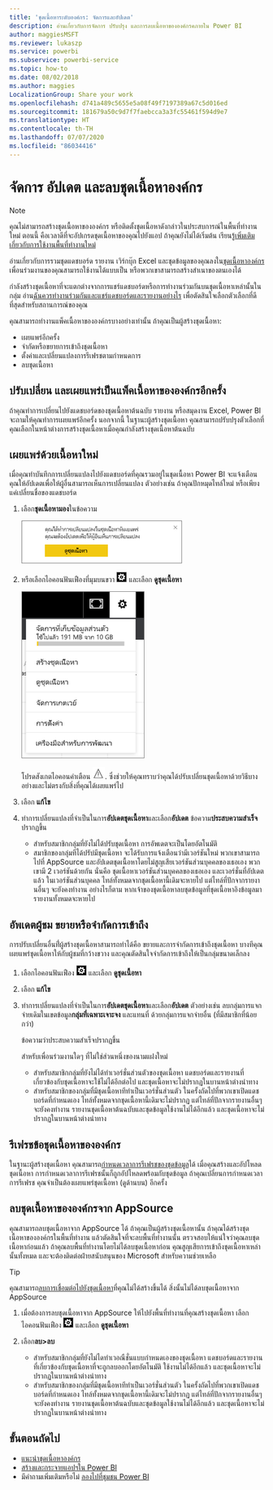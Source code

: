 ```yaml
---
title: 'ชุดเนื้อหาระดับองค์กร: จัดการและอัปเดต'
description: อ่านเกี่ยวกับการจัดการ ปรับปรุง และการลบเนื้อหาขององค์กรคภายใน Power BI
author: maggiesMSFT
ms.reviewer: lukaszp
ms.service: powerbi
ms.subservice: powerbi-service
ms.topic: how-to
ms.date: 08/02/2018
ms.author: maggies
LocalizationGroup: Share your work
ms.openlocfilehash: d741a489c5655e5a08f49f7197389a67c5d016ed
ms.sourcegitcommit: 181679a50c9d7f7faebcca3a3fc55461f594d9e7
ms.translationtype: HT
ms.contentlocale: th-TH
ms.lasthandoff: 07/07/2020
ms.locfileid: "86034416"
---
```

# <a name="manage-update-and-delete-organizational-content-packs"></a>จัดการ อัปเดต และลบชุดเนื้อหาองค์กร
> [!NOTE]
> คุณไม่สามารถสร้างชุดเนื้อหาขององค์กร หรือติดตั้งชุดเนื้อหาดังกล่าวในประสบการณ์ในพื้นที่ทำงานใหม่ ตอนนี้ คือเวลาดีที่จะอัปเกรดชุดเนื้อหาของคุณไปยังแอป ถ้าคุณยังไม่ได้เริ่มต้น เรียนรู้[เพิ่มเติมเกี่ยวกับการใช้งานพื้นที่ทำงานใหม่](service-create-the-new-workspaces.md)
> 

อ่านเกี่ยวกับการรวมชุดแดชบอร์ด รายงาน เวิร์กบุ๊ก Excel และชุดข้อมูลของคุณลงใน[ชุดเนื้อหาองค์กร](service-organizational-content-pack-introduction.md) เพื่อนร่วมงานของคุณสามารถใช้งานได้แบบเป็น หรือพวกเขาสามารถสร้างสำเนาของตนเองได้

กำลังสร้างชุดเนื้อหาที่จะแตกต่างจากการแชร์แดชบอร์ดหรือการทำงานร่วมกันบนชุดเนื้อหาเหล่านั้นในกลุ่ม อ่าน[ฉันควรทำงานร่วมกันและแชร์แดชบอร์ดและรายงานอย่างไร](service-how-to-collaborate-distribute-dashboards-reports.md) เพื่อตัดสินใจเลือกตัวเลือกที่ดีที่สุดสำหรับสถานการณ์ของคุณ

คุณสามารถทำงานแพ็คเนื้อหาขององค์กรบางอย่างเท่านั้น ถ้าคุณเป็นผู้สร้างชุดเนื้อหา:

* เผยแพร่อีกครั้ง
* จำกัดหรือขยายการเข้าถึงชุดเนื้อหา
* ตั้งค่าและเปลี่ยนแปลงการรีเฟรชตามกำหนดการ
* ลบชุดเนื้อหา

## <a name="modify-and-re-publish-an-organizational-content-pack"></a>ปรับเปลี่ยน และเผยแพร่เป็นแพ็คเนื้อหาขององค์กรอีกครั้ง
ถ้าคุณทำการเปลี่ยนไปยังแดชบอร์ดของชุดเนื้อหาต้นฉบับ รายงาน หรือสมุดงาน Excel, Power BI จะถามให้คุณทำการเผยแพร่อีกครั้ง นอกจากนี้ ในฐานะผู้สร้างชุดเนื้อหา คุณสามารถปรับปรุงตัวเลือกที่คุณเลือกในหน้าต่างการสร้างชุดเนื้อหาเมื่อคุณกำลังสร้างชุดเนื้อหาต้นฉบับ 

## <a name="republish-with-new-content"></a>เผยแพร่ด้วยเนื้อหาใหม่
เมื่อคุณทำบันทึกการเปลี่ยนแปลงไปยังแดชบอร์ดที่คุณรวมอยู่ในชุดเนื้อหา Power BI จะแจ้งเตือนคุณให้อัปเดตเพื่อให้ผู้อื่นสามารถเห็นการเปลี่ยนแปลง ตัวอย่างเช่น ถ้าคุณปักหมุดไทล์ใหม่ หรือเพียงแค่เปลี่ยนชื่อของแดชบอร์ด

1. เลือก**ชุดเนื้อหามอง**ในข้อความ
   
   ![ภาพหน้าจอของกล่องโต้ตอบข้อความเพื่อเลือก ดูชุดเนื้อหา](media/service-organizational-content-pack-manage-update-delete/pbi_contpkchangesmessage.png)
2. หรือเลือกไอคอนฟันเฟืองที่มุมบนขวา ![ภาพหน้าจอของไอคอนฟันเฟือง](media/service-organizational-content-pack-manage-update-delete/cog.png) และเลือก **ดูชุดเนื้อหา**
   
   ![ภาพหน้าจอของไอคอนฟันเฟืองที่มุมบนขวา](media/service-organizational-content-pack-manage-update-delete/pbi_contpkview.png)
   
   โปรดสังเกตไอคอนคำเตือน ![ภาพหน้าจอของไอคอนคำเตือน](media/service-organizational-content-pack-manage-update-delete/pbi_contpkwarningicon.png).  ซึ่งช่วยให้คุณทราบว่าคุณได้ปรับเปลี่ยนชุดเนื้อหาด้วยวิธีบางอย่างและไม่ตรงกับสิ่งที่คุณได้เผยแพร่ไป
3. เลือก **แก้ไข**  
4. ทำการเปลี่ยนแปลงที่จำเป็นในการ**อัปเดตชุดเนื้อหา**และเลือก**อัปเดต** ข้อความ**ประสบความสำเร็จ**ปรากฏขึ้น
   
   * สำหรับสมาชิกกลุ่มที่ยังไม่ได้ปรับชุดเนื้อหา การอัพเดตจะเป็นโดยอัตโนมัติ
   * สมาชิกของกลุ่มทีได้ปรับ่มีชุดเนื้อหา จะได้รับการแจ้งเตือนว่ามีเวอร์ชันใหม่  พวกเขาสามารถไปที่ AppSource และอัปเดตชุดเนื้อหาโดยไม่สูญเสียเวอร์ชันส่วนบุคคลของเธอเอง  พวกเขามี 2 เวอร์ชันด้วยกัน นั่นคือ ชุดเนื้อหาเวอร์ชันส่วนบุคคลของเธอเอง และเวอร์ชั่นที่อัปเดตแล้ว  ในเวอร์ชันส่วนบุคคล ไทล์ทั้งหมดจากชุดเนื้อหานี้เดิมจะหายไป  แต่ไทล์ที่ปักจากรายงานอื่นๆ จะยังคงทำงาน อย่างไรก็ตาม หากเจ้าของชุดเนื้อหาลบชุดข้อมูลที่ชุดเนื้อหาอิงข้อมูลมา รายงานทั้งหมดจะหายไป  

## <a name="update-the-audience-expand-or-restrict-access"></a>อัพเดตผู้ชม ขยายหรือจำกัดการเข้าถึง
การปรับเปลี่ยนอื่นที่่ผู้สร้างชุดเนื้อหาสามารถทำได้คือ ขยายและการจำกัดการเข้าถึงชุดเนื้อหา  บางทีคุณเผยแพร่ชุดเนื้อหาให้กับผู้ชมที่กว้างขวาง และคุณตัดสินใจจำกัดการเข้าถึงให้เป็นกลุ่มขนาดเล็กลง  

1. เลือกไอคอนฟันเฟือง ![ภาพหน้าจอของไอคอนฟันเฟือง](media/service-organizational-content-pack-manage-update-delete/cog.png) และเลือก **ดูชุดเนื้อหา**
2. เลือก **แก้ไข** 
3. ทำการเปลี่ยนแปลงที่จำเป็นในการ**อัปเดตชุดเนื้อหา**และเลือก**อัปเดต** ตัวอย่างเช่น ลบกลุ่มการแจกจ่ายเดิมในเขตข้อมูล**กลุ่มที่เฉพาะเจาะจง** และแทนที่ ด้วยกลุ่มการแจกจ่ายอื่น (ที่มีสมาชิกที่น้อยกว่า)
   
   ข้อความว่าประสบความสำเร็จปรากฏขึ้น
   
   สำหรับเพื่อนร่วมงานใดๆ ที่ไม่ใช่ส่วนหนึ่งของนามแฝงใหม่
   
   * สำหรับสมาชิกกลุ่มที่ยังไม่ได้ทำเวอร์ชั่นส่วนตัวของชุดเนื้อหา แดชบอร์ดและรายงานที่เกี่ยวข้องกับชุดเนื้อหาจะใช้ไม่ได้อีกต่อไป และชุดเนื้อหาจะไม่ปรากฏในบานหน้าต่างนำทาง
   * สำหรับสมาชิกของกลุ่มที่มีชุดเนื้อหาทีทำเป็นเวอร์ชั่นส่วนตัว ในครั้งถัดไปที่พวกเขาเปิดแดชบอร์ดที่กำหนดเอง ไทล์ทั้งหมดจากชุดเนื้อหานี้เดิมจะไม่ปรากฏ  แต่ไทล์ที่ปักจากรายงานอื่นๆ จะยังคงทำงาน รายงานชุดเนื้อหาต้นฉบับและชุดข้อมูลใช้งานไม่ได้อีกแล้ว และชุดเนื้อหาจะไม่ปรากฏในบานหน้าต่างนำทาง   

## <a name="refresh-an-organizational-content-pack"></a>รีเฟรชข้อชุดเนื้อหาขององค์กร
ในฐานะผู้สร้างชุดเนื้อหา คุณสามารถ[กำหนดเวลาการรีเฟรชของชุดข้อมูล](../connect-data/refresh-data.md)ได้  เมื่อคุณสร้างและอัปโหลดชุดเนื้อหา การกำหนดเวลาการรีเฟรชนั้นก็ถูกอัปโหลดพร้อมกับชุดข้อมูล ถ้าคุณเปลี่ยนการกำหนดเวลาการรีเฟรช คุณจำเป็นต้องเผยแพร่ชุดเนื้อหา (ดูด้านบน) อีกครั้ง

## <a name="delete-an-organizational-content-pack-from-appsource"></a>ลบชุดเนื้อหาขององค์กรจาก AppSource
คุณสามารถลบชุดเนื้อหาจาก AppSource ได้ ถ้าคุณเป็นผู้สร้างชุดเนื้อหานั้น ถ้าคุณได้สร้างชุดเนื้อหาขององค์กรในพื้นที่ทำงาน แล้วตัดสินใจที่จะลบพื้นที่ทำงานนั้น ตรวจสอบให้แน่ใจว่าคุณลบชุดเนื้อหาก่อนแล้ว ถ้าคุณลบพื้นที่ทำงานโดยไม่ได้ลบชุดเนื้อหาก่อน คุณสูญเสียการเข้าถึงชุดเนื้อหาเหล่านั้นทั้งหมด และจะต้องติดต่อฝ่ายสนับสนุนของ Microsoft สำหรับความช่วยเหลือ 

> [!TIP]
> คุณสามารถ[ลบการเชื่อมต่อไปยังชุดเนื้อหา](service-organizational-content-pack-disconnect.md)ที่คุณไม่ได้สร้างขึ้นได้ สิ่งนั้นไม่ได้ลบชุดเนื้อหาจาก AppSource
> 
> 

1. เมื่อต้องการลบชุดเนื้อหาจาก AppSource ให้ไปยังพื้นที่ทำงานที่คุณสร้างชุดเนื้อหา เลือกไอคอนฟันเฟือง ![ภาพหน้าจอของไอคอนฟันเฟือง](media/service-organizational-content-pack-manage-update-delete/cog.png) และเลือก **ดูชุดเนื้อหา**
2. เลือก**ลบ\>ลบ** 
   
   * สำหรับสมาชิกกลุ่มที่ยังไม่ไดทำเวอณืชั่นแบบกำหนดเองของชุดเนื้อหา แดชบอร์ดและรายงานที่เกี่ยวข้องกับชุดเนื้อหาที่จะถูกลบออกโดยอัตโนมัติ ใช้งานไม่ได้อีกแล้ว และชุดเนื้อหาจะไม่ปรากฏในบานหน้าต่างนำทาง
   * สำหรับสมาชิกของกลุ่มที่มีชุดเนื้อหาทีทำเป็นเวอร์ชั่นส่วนตัว ในครั้งถัดไปที่พวกเขาเปิดแดชบอร์ดที่กำหนดเอง ไทล์ทั้งหมดจากชุดเนื้อหานี้เดิมจะไม่ปรากฏ  แต่ไทล์ที่ปักจากรายงานอื่นๆ จะยังคงทำงาน รายงานชุดเนื้อหาต้นฉบับและชุดข้อมูลใช้งานไม่ได้อีกแล้ว และชุดเนื้อหาจะไม่ปรากฏในบานหน้าต่างนำทาง   

## <a name="next-steps"></a>ขั้นตอนถัดไป
* [แนะนำชุดเนื้อหาองค์กร](service-organizational-content-pack-introduction.md)
* [สร้างและกระจายแอปฯใน Power BI](service-create-distribute-apps.md) 
* มีคำถามเพิ่มเติมหรือไม่ [ลองไปที่ชุมชน Power BI](https://community.powerbi.com/)

